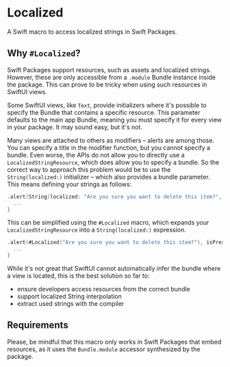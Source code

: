 # Localized
A Swift macro to access localized strings in Swift Packages.

## Why `#Localized`?
Swift Packages support resources, such as assets and localized strings. However, these are only accessible from a `.module` Bundle instance inside the package. This can prove to be tricky when using such resources in SwiftUI views.

Some SwiftUI views, like `Text`, provide initializers where it's possible to specify the Bundle that contains a specific resource. This parameter defaults to the main app Bundle, meaning you must specify it for every view in your package.
It may sound easy, but it's not.

Many views are attached to others as modifiers – alerts are among those. You can specify a title in the modifier function, but you cannot specify a bundle. Even worse, the APIs do not allow you to directly use a `LocalizedStringResource`, which does allow you to specify a bundle. So the correct way to approach this problem would be to use the `String(localized:)` initializer – which also provides a bundle parameter. This means defining your strings as follows:
```swift
.alert(String(localized: "Are you sure you want to delete this item?", bundle: .module), isPresented: $isPresented) {
  ...
}
```

This can be simplified using the `#Localized` macro, which expands your `LocalizedStringResource` into a `String(localized:)` expression.
```swift
.alert(#Localized("Are you sure you want to delete this item?"), isPresented: $isPresented) {
  ...
}
```

While it's not great that SwiftUI cannot automatically infer the bundle where a view is located, this is the best solution so far to:
- ensure developers access resources from the correct bundle
- support localized String interpolation
- extract used strings with the compiler

## Requirements
Please, be mindful that this macro only works in Swift Packages that embed resources, as it uses the `Bundle.module` accessor synthesized by the package.
